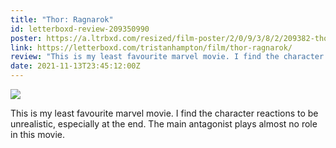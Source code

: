 ```yaml
---
title: "Thor: Ragnarok"
id: letterboxd-review-209350990
poster: https://a.ltrbxd.com/resized/film-poster/2/0/9/3/8/2/209382-thor-ragnarok-0-600-0-900-crop.jpg?v=0369e00db5
link: https://letterboxd.com/tristanhampton/film/thor-ragnarok/
review: "This is my least favourite marvel movie. I find the character reactions to be unrealistic, especially at the end. The main antagonist plays almost no role in this movie."
date: 2021-11-13T23:45:12:00Z
---
```

 <p><img src="https://a.ltrbxd.com/resized/film-poster/2/0/9/3/8/2/209382-thor-ragnarok-0-600-0-900-crop.jpg?v=0369e00db5"/></p> <p>This is my least favourite marvel movie. I find the character reactions to be unrealistic, especially at the end. The main antagonist plays almost no role in this movie.</p>